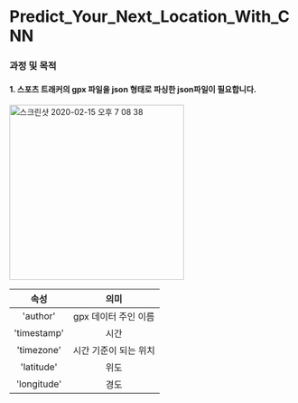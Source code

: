# Predict_Your_Next_Location_With_CNN


### 과정 및 목적
####  1. 스포츠 트래커의 gpx 파일을 json 형태로 파싱한 json파일이 필요합니다.
  
<img width="309" alt="스크린샷 2020-02-15 오후 7 08 38" src="https://user-images.githubusercontent.com/48645552/74586062-1127f780-5027-11ea-8a51-ef01b65b5507.png">

속성 | 의미
:---: | :---:
'author' | gpx 데이터 주인 이름
'timestamp' | 시간
'timezone' | 시간 기준이 되는 위치
'latitude' | 위도
'longitude' | 경도

